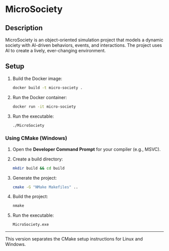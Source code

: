 # MicroSociety

## Description

MicroSociety is an object-oriented simulation project that models a dynamic society with AI-driven behaviors, events, and interactions. The project uses AI to create a lively, ever-changing environment.

## Setup

1. Build the Docker image:

   ```bash
   docker build -t micro-society .
   ```

2. Run the Docker container:

   ```bash
   docker run -it micro-society
   ```

3. Run the executable:

   ```bash
   ./MicroSociety
   ```

### Using CMake (Windows)

1. Open the **Developer Command Prompt** for your compiler (e.g., MSVC).

2. Create a build directory:

   ```bash
   mkdir build && cd build
   ```

3. Generate the project:

   ```bash
   cmake -G "NMake Makefiles" ..
   ```

4. Build the project:

   ```bash
   nmake
   ```

5. Run the executable:

   ```bash
   MicroSociety.exe
   ```

---

This version separates the CMake setup instructions for Linux and Windows.
